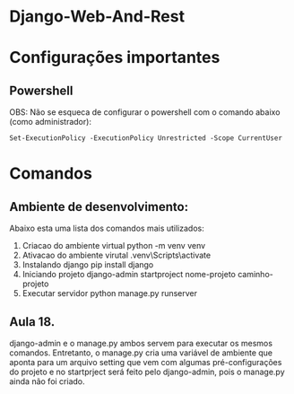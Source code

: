 # Django-Web-And-Rest
# Configurações importantes
## Powershell
OBS: Não se esqueca de configurar o powershell com o comando abaixo (como administrador):
```
Set-ExecutionPolicy -ExecutionPolicy Unrestricted -Scope CurrentUser
```
# Comandos
## Ambiente de desenvolvimento:
Abaixo esta uma lista dos comandos mais utilizados:
1. Criacao do ambiente virtual
	python -m venv venv
2. Ativacao do ambiente virutal
	.venv\Scripts\activate
3. Instalando django
	pip install django
4. Iniciando projeto
	django-admin startproject nome-projeto caminho-projeto
5. Executar servidor 
	python manage.py runserver
## Aula 18.
django-admin e o manage.py ambos servem para executar os mesmos comandos. Entretanto, o manage.py cria uma variável de ambiente que aponta para um arquivo setting que vem com algumas pré-configurações do projeto e no startprject será feito pelo django-admin, pois o manage.py ainda não foi criado. 